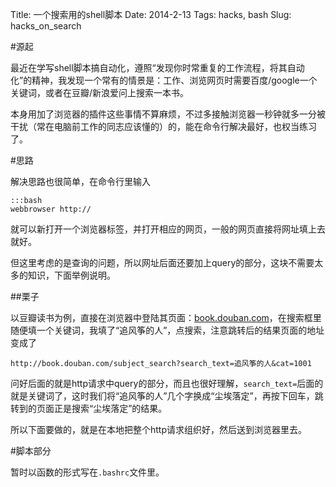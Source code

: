 Title: 一个搜索用的shell脚本
Date: 2014-2-13
Tags: hacks, bash
Slug: hacks_on_search

#源起

最近在学写shell脚本搞自动化，遵照“发现你时常重复的工作流程，将其自动化”的精神，我发现一个常有的情景是：工作、浏览网页时需要百度/google一个关键词，或者在豆瓣/新浪爱问上搜索一本书。

本身用加了浏览器的插件这些事情不算麻烦，不过多接触浏览器一秒钟就多一分被干扰（常在电脑前工作的同志应该懂的）的，能在命令行解决最好，也权当练习了。


#思路

解决思路也很简单，在命令行里输入

    :::bash
    webbrowser http://

就可以新打开一个浏览器标签，并打开相应的网页，一般的网页直接将网址填上去就好。

但这里考虑的是查询的问题，所以网址后面还要加上query的部分，这块不需要太多的知识，下面举例说明。

##栗子

以豆瓣读书为例，直接在浏览器中登陆其页面：[book.douban.com](book.douban.com)，在搜索框里随便填一个关键词，我填了“追风筝的人”，点搜索，注意跳转后的结果页面的地址变成了

    http://book.douban.com/subject_search?search_text=追风筝的人&cat=1001

问好后面的就是http请求中query的部分，而且也很好理解，`search_text=`后面的就是关键词了，这时我们将“追风筝的人”几个字换成“尘埃落定”，再按下回车，跳转到的页面正是搜索“尘埃落定”的结果。

所以下面要做的，就是在本地把整个http请求组织好，然后送到浏览器里去。

#脚本部分

暂时以函数的形式写在`.bashrc`文件里。


